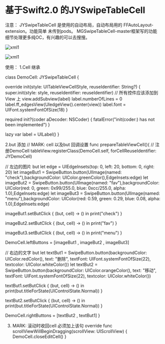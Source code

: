 # 基于Swift2.0 的JYSwipeTableCell

注意： JYSwipeTableCell 是使用的自动布局，自动布局用的 FFAutoLayout-extension。功能简单
未传到pods。 MGSwipeTableCell-master框架写的功能细节处理更多纯OC，有兴趣的可以去搜搜。

![xml1](http://images.cnblogs.com/cnblogs_com/weijingyun/698861/o_Snip20150714_3.png)


![xml1](http://images.cnblogs.com/cnblogs_com/weijingyun/698861/o_Snip20150714_1.png)


使用：
1.Cell 继承

class DemoCell: JYSwipeTableCell {

override init(style: UITableViewCellStyle, reuseIdentifier: String?) {
super.init(style: style, reuseIdentifier: reuseIdentifier)
// 所有控件应该添加到 View 上
view.addSubview(label)
label.numberOfLines = 0
label.ff_edgesView(UIedgeView().center(view))
label.font = UIFont.systemFontOfSize(18)
}

required init?(coder aDecoder: NSCoder) {
fatalError("init(coder:) has not been implemented")
}

lazy var label = UILabel()
}



2.but 添加
// MARK: cell 以及but 回调设置
func prepareTableViewCell(){
// 注册DemoCell
tableView.registerClass(DemoCell.self, forCellReuseIdentifier: JYDemoCell)

// 左边的图片 but 
let edge = UIEdgeInsets(top: 0, left: 20, bottom: 0, right: 20)
let imageBut1 = SwipeButton.button(UIImage(named: "check"),backgroundColor: UIColor.greenColor(),EdgeInsets:edge)
let imageBut2 = SwipeButton.button(UIImage(named: "fav"),backgroundColor: UIColor(red: 0, green: 0x99/255.0, blue: 0xcc/255.0, alpha: 1.0),EdgeInsets:edge)
let imageBut3 = SwipeButton.button(UIImage(named: "menu"),backgroundColor: UIColor(red: 0.59, green: 0.29, blue: 0.08, alpha: 1.0),EdgeInsets:edge)

imageBut1.setButClick { (but, cell) -> () in
print("check")
}

imageBut2.setButClick { (but, cell) -> () in
print("fav")
}

imageBut3.setButClick { (but, cell) -> () in
print("menu")
}

DemoCell.leftButtons = [imageBut1 , imageBut2 , imageBut3]


// 右边的文字 but
let textBut1 = SwipeButton.button(backgroundColor: UIColor.redColor(), text: "删除", textFont: UIFont.systemFontOfSize(22), textcolor: UIColor.whiteColor())
let textBut2 = SwipeButton.button(backgroundColor: UIColor.orangeColor(), text: "移动", textFont: UIFont.systemFontOfSize(22), textcolor: UIColor.whiteColor())

textBut1.setButClick { (but, cell) -> () in
print(but.titleForState(UIControlState.Normal))
}

textBut2.setButClick { (but, cell) -> () in
print(but.titleForState(UIControlState.Normal))
}

DemoCell.rightButtons = [textBut2 , textBut1]
}




3. MARK: 滚动时收回cell 必须加上该句
override func scrollViewWillBeginDragging(scrollView: UIScrollView) {
DemoCell.closeEditCell()
}






